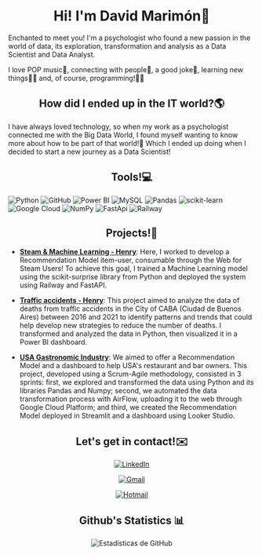 
<div align="center">
<h1> Hi! I'm David Marimón👋</h1>
</div>

Enchanted to meet you! I'm a psychologist who found a new passion in the world of data, its exploration, transformation and analysis as a Data Scientist and Data Analyst. 

I love POP music🎵, connecting with people👥, a good joke🙌, learning new things🧑‍🎓 and, of course, programming!🧑‍💻

<div align="center">
<h2> How did I ended up in the IT world?🌎 </h2>
</div>    

I have always loved technology, so when my work as a psychologist connected me with the Big Data World, I found myself wanting to know more about how to be part of that world!🧜 Which I ended up doing when I decided to start a new journey as a Data Scientist!

<div align="center">
<h2> Tools!💻 </h2>
</div>    

![Python](https://img.shields.io/badge/Python-3776AB?style=for-the-badge&logo=python&logoColor=white) ![GitHub](https://img.shields.io/badge/GitHub-181717?style=for-the-badge&logo=github&logoColor=white) ![Power BI](https://img.shields.io/badge/Power_BI-F2C811?style=for-the-badge&logo=power-bi&logoColor=white) ![MySQL](https://img.shields.io/badge/MySQL-4479A1?style=for-the-badge&logo=mysql&logoColor=white) ![Pandas](https://img.shields.io/badge/Pandas-150458?style=for-the-badge&logo=pandas&logoColor=white) ![scikit-learn](https://img.shields.io/badge/scikit--learn-F7931E?style=for-the-badge&logo=scikit-learn&logoColor=white) ![Google Cloud](https://img.shields.io/badge/Google_Cloud-4285F4?style=for-the-badge&logo=google-cloud&logoColor=white) ![NumPy](https://img.shields.io/badge/NumPy-013243?style=for-the-badge&logo=numpy&logoColor=white) ![FastApi](https://img.shields.io/badge/FastAPI-009688?style=for-the-badge&logo=fastapi&logoColor=white) ![Railway](https://img.shields.io/badge/Railway-3E3E3E?style=for-the-badge&logo=railway&logoColor=white)

<div align="center">
<h2> Projects!💼 </h2>
</div>   

- **[Steam & Machine Learning - Henry](https://github.com/DaAnMaGi/Proyecto_Marzo)**: Here, I worked to develop a Recommendation Model item-user, consumable through the Web for Steam Users! To achieve this goal, I trained a Machine Learning model using the scikit-surprise library from Python and deployed the system using Railway and FastAPI.

- **[Traffic accidents - Henry](https://github.com/DaAnMaGi/Proyecto_Data_Abril)**: This project aimed to analyze the data of deaths from traffic accidents in the City of CABA (Ciudad de Buenos Aires) between 2016 and 2021 to identify patterns and trends that could help develop new strategies to reduce the number of deaths. I transformed and analyzed the data in Python, then visualized it in a Power BI dashboard.

- **[USA Gastronomic Industry](https://github.com/Batxa/DS_ProjectFinal)**: We aimed to offer a Recommendation Model and a dashboard to help USA's restaurant and bar owners. This project, developed using a Scrum-Agile methodology, consisted in 3 sprints: first, we explored and transformed the data using Python and its libraries Pandas and Numpy; second, we automated the data transformation process with AirFlow, uploading it to the web through Google Cloud Platform; and third, we created the Recommendation Model deployed in Streamlit and a dashboard using Looker Studio.

<div align="center">
<h2> Let's get in contact!✉️ </h2>
</div>   


<div align="center">

[![LinkedIn](https://img.shields.io/badge/LinkedIn-0A66C2?style=for-the-badge&logo=linkedin&logoColor=white)](https://www.linkedin.com/in/daanmagi/)

</div>  

<div align="center">

[![Gmail](https://img.shields.io/badge/Gmail-D14836?style=for-the-badge&logo=gmail&logoColor=white)](mailto:david.neko26@gmail.com)

</div>  

<div align="center">

[![Hotmail](https://img.shields.io/badge/Hotmail-0078D4?style=for-the-badge&logo=microsoft-outlook&logoColor=white)](mailto:d.mon26@hotmail.com)

</div>  

<div align="center">
<h2> Github's Statistics 📊 </h2>
</div>  

<div align="center">
  <img src="https://github-readme-stats.vercel.app/api?username=daanmagi&show_icons=true&theme=radical" alt="Estadísticas de GitHub"/>
</div>


